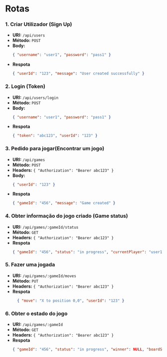 # Rotas

### 1. Criar Utilizador (Sign Up)
- **URI:** `/api/users`
- **Método:** `POST`
- **Body:**
  ```json
  { "username": "user1", "password": "pass1" }
- **Respota**
  ```json
  { "userId": "123", "message": "User created successfully" }

### 2. Login (Token)
- **URI:** `/api/users/login`
- **Método:** `POST`
- **Body:**
  ```json
  { "username": "user1", "password": "pass1" }
- **Respota**
  ```json
  { "token": "abc123", "userId": "123" }

### 3. Pedido para jogar(Encontrar um jogo)
- **URI:** `/api/games`
- **Método:** `POST`
- **Headers:** `{ "Authorization": "Bearer abc123" }`
- **Body:**
  ```json
  { "userId": "123" }
- **Respota**
  ```json
  { "gameId": "456", "message": "Game created" }

### 4. Obter informação do jogo criado (Game status)
- **URI:** `/api/games/:gameId/status`
- **Método:** `GET`
- **Headers:** `{ "Authorization": "Bearer abc123" }`
- **Respota**
  ```json
  { "gameId": "456", "status": "in progress", "currentPlayer": "user1", "boardState": [...] }

### 5. Fazer uma jogada
- **URI:** `/api/games/:gameId/moves`
- **Método:** `PUT`
- **Headers:** `{ "Authorization": "Bearer abc123" }`
- **Respota**
  ```json
    { "move": "X to position 0,0", "userId": "123" }

### 6. Obter o estado do jogo
- **URI:** `/api/games/:gameId`
- **Método:** `GET`
- **Headers:** `{ "Authorization": "Bearer abc123" }`
- **Respota**
  ```json
  { "gameId": "456", "status": "in progress", "winner": NULL, "boardState": [...] }